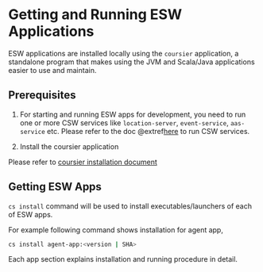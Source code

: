 # Getting and Running ESW Applications

ESW applications are installed locally using the `coursier` application, a standalone program that makes using the
JVM and Scala/Java applications easier to use and maintain. 

## Prerequisites

1. For starting and running ESW apps for development, you need to run one or more CSW services like `location-server`, `event-service`, `aas-service` etc.
Please refer to the doc @extref[here](csw:commons/apps) to run CSW services.

2. Install the coursier application

Please refer to [coursier installation document](https://get-coursier.io/docs/cli-installation)


## Getting ESW Apps

`cs install` command will be used to install executables/launchers of each of ESW apps.

For example following command shows installation for agent app,
```bash
cs install agent-app:<version | SHA>
```

Each app section explains installation and running procedure in detail.